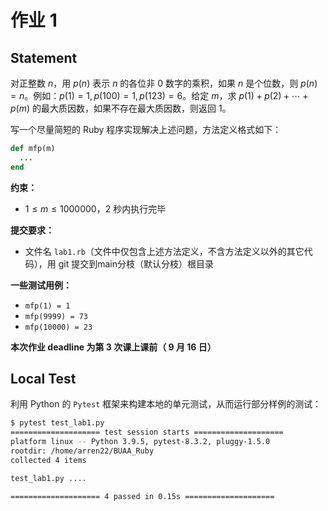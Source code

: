 # 作业 1

## Statement

对正整数 $n$，用 $p(n)$ 表示 $n$ 的各位非 $0$ 数字的乘积，如果 $n$ 是个位数，则 $p(n)=n$。例如：$p(1)=1, p(100)=1, p(123)=6$。给定 $m$，求 $p(1)+p(2)+\cdots+p(m)$ 的最大质因数，如果不存在最大质因数，则返回 $1$。

写一个尽量简短的 Ruby 程序实现解决上述问题，方法定义格式如下：

```ruby
def mfp(m)
  ...
end
```

**约束：**

*   $1\leq m \leq 1000000$，$2$ 秒内执行完毕

**提交要求：**

*   文件名 `lab1.rb`（文件中仅包含上述方法定义，不含方法定义以外的其它代码），用 git 提交到main分枝（默认分枝）根目录

**一些测试用例：**

*   `mfp(1) = 1`
*   `mfp(9999) = 73`
*   `mfp(10000) = 23`

**本次作业 deadline 为第 3 次课上课前（ 9 月 16 日）**



## Local Test

利用 Python 的 `Pytest` 框架来构建本地的单元测试，从而运行部分样例的测试：

```bash
$ pytest test_lab1.py 
==================== test session starts ====================
platform linux -- Python 3.9.5, pytest-8.3.2, pluggy-1.5.0
rootdir: /home/arren22/BUAA_Ruby
collected 4 items                                                                                                                                                                   

test_lab1.py ....                                                                                                                                    [100%]

==================== 4 passed in 0.15s ====================
```


